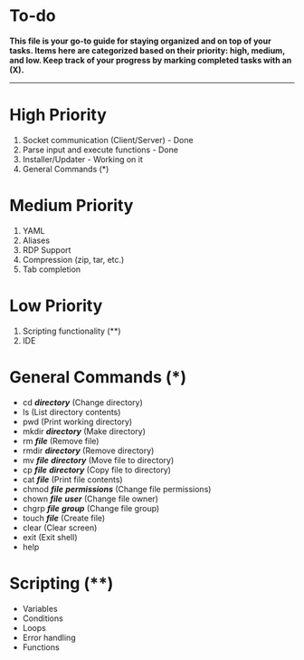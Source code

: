 # To-do
**This file is your go-to guide for staying organized and on top of your tasks. Items here are categorized based on their priority: high, medium, and low. Keep track of your progress by marking completed tasks with an (X).**
___
# High Priority
1. Socket communication (Client/Server) - Done
2. Parse input and execute functions - Done
3. Installer/Updater - Working on it
4. General Commands (*)

# Medium Priority
1. YAML 
2. Aliases
3. RDP Support
4. Compression (zip, tar, etc.)
5. Tab completion

# Low Priority
1. Scripting functionality (**)
2. IDE


# General Commands (*)
  * cd ***directory*** (Change directory)
  * ls (List directory contents)
  * pwd (Print working directory)
  * mkdir ***directory*** (Make directory)
  * rm ***file*** (Remove file)
  * rmdir ***directory*** (Remove directory)
  * mv ***file*** ***directory*** (Move file to directory)
  * cp ***file*** ***directory*** (Copy file to directory)
  * cat ***file*** (Print file contents)
  * chmod ***file*** ***permissions*** (Change file permissions)
  * chown ***file*** ***user*** (Change file owner)
  * chgrp ***file*** ***group*** (Change file group)
  * touch ***file*** (Create file)
  * clear (Clear screen)
  * exit (Exit shell)
  * help

# Scripting (**)
  * Variables
  * Conditions
  * Loops
  * Error handling
  * Functions